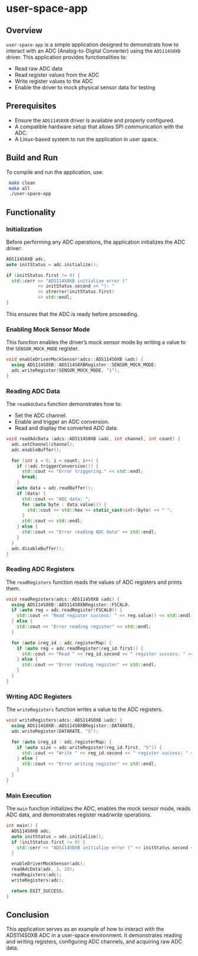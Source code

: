 # user-space-app

## Overview

`user-space-app` is a simple application designed to demonstrate how to interact with an ADC (Analog-to-Digital Converter) using the `ADS114S0XB` driver. This application provides functionalities to:

- Read raw ADC data
- Read register values from the ADC
- Write register values to the ADC
- Enable the driver to mock physical sensor data for testing

## Prerequisites

- Ensure the `ADS114S0XB` driver is available and properly configured.
- A compatible hardware setup that allows SPI communication with the ADC.
- A Linux-based system to run the application in user space.

## Build and Run

To compile and run the application, use:

```sh
 make clean
 make all
 ./user-space-app
```

## Functionality

### Initialization

Before performing any ADC operations, the application initializes the ADC driver:

```cpp
ADS114S0XB adc;
auto initStatus = adc.initialize();

if (initStatus.first != 0) {
  std::cerr << "ADS114S0XB initialize error ("
            << initStatus.second << "): "
            << strerror(initStatus.first)
            << std::endl;
}
```

This ensures that the ADC is ready before proceeding.

### Enabling Mock Sensor Mode

This function enables the driver’s mock sensor mode by writing a value to the `SENSOR_MOCK_MODE` register.

```cpp
void enableDriverMockSensor(adcs::ADS114S0XB &adc) {
  using ADS114S0XB::ADS114S0XBRegister::SENSOR_MOCK_MODE;
  adc.writeRegister(SENSOR_MOCK_MODE, "1");
}
```

### Reading ADC Data

The `readAdcData` function demonstrates how to:
- Set the ADC channel.
- Enable and trigger an ADC conversion.
- Read and display the converted ADC data.

```cpp
void readAdcData (adcs::ADS114S0XB &adc, int channel, int count) {
  adc.setChannel(channel);
  adc.enableBuffer();

  for (int i = 0; i < count; i++) {
    if (!adc.triggerConversion()) {
      std::cout << "Error triggering." << std::endl;
      break;
    }
    auto data = adc.readBuffer();
    if (data) {
      std::cout << "ADC data: ";
      for (auto byte : data.value()) {
        std::cout << std::hex << static_cast<int>(byte) << " ";
      }
      std::cout << std::endl;
    } else {
      std::cout << "Error reading ADC data" << std::endl;
    }
  }
  adc.disableBuffer();
}
```

### Reading ADC Registers

The `readRegisters` function reads the values of ADC registers and prints them.

```cpp
void readRegisters(adcs::ADS114S0XB &adc) {
  using ADS114S0XB::ADS114S0XBRegister::FSCAL0;
  if (auto reg = adc.readRegister(FSCAL0)) {
    std::cout << "Read register success: " << reg.value() << std::endl;
  } else {
    std::cout << "Error reading register" << std::endl;
  }

  for (auto &reg_id : adc.registerMap) {
    if (auto reg = adc.readRegister(reg_id.first)) {
      std::cout << "Read " << reg_id.second << " register success: " << reg.value() << std::endl;
    } else {
      std::cout << "Error reading register" << std::endl;
    }
  }
}
```

### Writing ADC Registers

The `writeRegisters` function writes a value to the ADC registers.

```cpp
void writeRegisters(adcs::ADS114S0XB &adc) {
  using ADS114S0XB::ADS114S0XBRegister::DATARATE;
  adc.writeRegister(DATARATE, "5");

  for (auto &reg_id : adc.registerMap) {
    if (auto size = adc.writeRegister(reg_id.first, "5")) {
      std::cout << "Write " << reg_id.second << " register success: " << size.value() << " bytes" << std::endl;
    } else {
      std::cout << "Error writing register" << std::endl;
    }
  }
}
```

### Main Execution

The `main` function initializes the ADC, enables the mock sensor mode, reads ADC data, and demonstrates register read/write operations.

```cpp
int main() {
  ADS114S0XB adc;
  auto initStatus = adc.initialize();
  if (initStatus.first != 0) {
    std::cerr << "ADS114S0XB initialize error (" << initStatus.second << "): " << strerror(initStatus.first) << std::endl;
  }

  enableDriverMockSensor(adc);
  readAdcData(adc, 3, 20);
  readRegisters(adc);
  writeRegisters(adc);

  return EXIT_SUCCESS;
}
```

## Conclusion

This application serves as an example of how to interact with the ADS114S0XB ADC in a user-space environment. It demonstrates reading and writing registers, configuring ADC channels, and acquiring raw ADC data.

